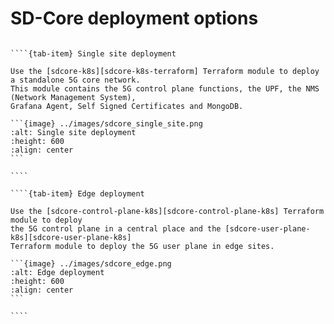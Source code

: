 # SD-Core deployment options

`````{tab-set}
    
````{tab-item} Single site deployment

Use the [sdcore-k8s][sdcore-k8s-terraform] Terraform module to deploy a standalone 5G core network.
This module contains the 5G control plane functions, the UPF, the NMS (Network Management System), 
Grafana Agent, Self Signed Certificates and MongoDB.

```{image} ../images/sdcore_single_site.png
:alt: Single site deployment
:height: 600
:align: center
```

````

````{tab-item} Edge deployment

Use the [sdcore-control-plane-k8s][sdcore-control-plane-k8s] Terraform module to deploy 
the 5G control plane in a central place and the [sdcore-user-plane-k8s][sdcore-user-plane-k8s] 
Terraform module to deploy the 5G user plane in edge sites.

```{image} ../images/sdcore_edge.png
:alt: Edge deployment
:height: 600
:align: center
```

````

`````

[sdcore-k8s-terraform]: https://github.com/canonical/terraform-juju-sdcore-k8s/tree/main/modules/sdcore-k8s
[sdcore-control-plane-k8s]: https://github.com/canonical/terraform-juju-sdcore-k8s/tree/main/modules/sdcore-control-plane-k8s
[sdcore-user-plane-k8s]: https://github.com/canonical/terraform-juju-sdcore-k8s/tree/main/modules/sdcore-user-plane-k8s
